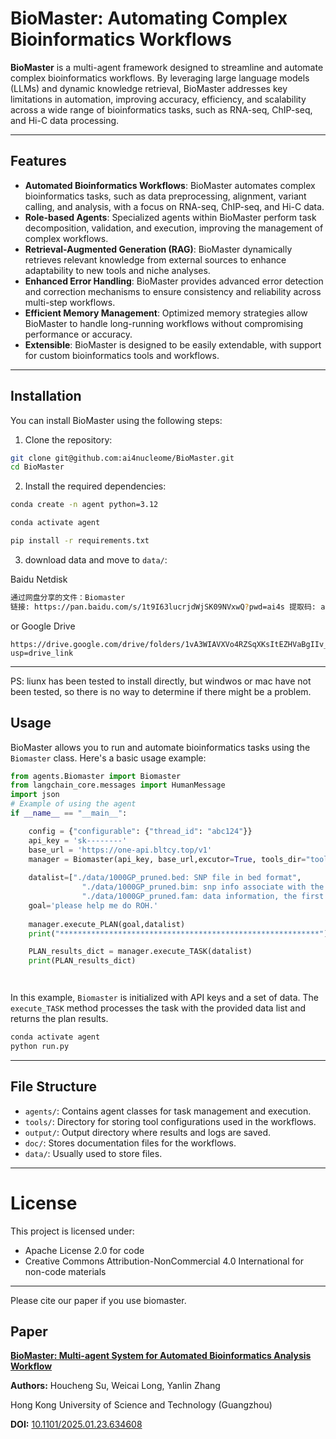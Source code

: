 # BioMaster: Automating Complex Bioinformatics Workflows

**BioMaster** is a multi-agent framework designed to streamline and automate complex bioinformatics workflows. By leveraging large language models (LLMs) and dynamic knowledge retrieval, BioMaster addresses key limitations in automation, improving accuracy, efficiency, and scalability across a wide range of bioinformatics tasks, such as RNA-seq, ChIP-seq, and Hi-C data processing.

---

## Features

- **Automated Bioinformatics Workflows**: BioMaster automates complex bioinformatics tasks, such as data preprocessing, alignment, variant calling, and analysis, with a focus on RNA-seq, ChIP-seq, and Hi-C data.
- **Role-based Agents**: Specialized agents within BioMaster perform task decomposition, validation, and execution, improving the management of complex workflows.
- **Retrieval-Augmented Generation (RAG)**: BioMaster dynamically retrieves relevant knowledge from external sources to enhance adaptability to new tools and niche analyses.
- **Enhanced Error Handling**: BioMaster provides advanced error detection and correction mechanisms to ensure consistency and reliability across multi-step workflows.
- **Efficient Memory Management**: Optimized memory strategies allow BioMaster to handle long-running workflows without compromising performance or accuracy.
- **Extensible**: BioMaster is designed to be easily extendable, with support for custom bioinformatics tools and workflows.

---

## Installation

You can install BioMaster using the following steps:

1. Clone the repository:
```sh
git clone git@github.com:ai4nucleome/BioMaster.git
cd BioMaster
```
2. Install the required dependencies:

```sh
conda create -n agent python=3.12

conda activate agent

pip install -r requirements.txt
```

3. download data and move to `data/`:

Baidu Netdisk

```sh
通过网盘分享的文件：Biomaster
链接: https://pan.baidu.com/s/1t9I63lucrjdWjSK09NVxwQ?pwd=ai4s 提取码: ai4s 
```

or Google Drive

```
https://drive.google.com/drive/folders/1vA3WIAVXVo4RZSqXKsItEZHVaBgIIv_E?usp=drive_link
```

---

PS: liunx has been tested to install directly, but windwos or mac have not been tested, so there is no way to determine if there might be a problem.

## Usage

BioMaster allows you to run and automate bioinformatics tasks using the `Biomaster` class. Here's a basic usage example:

```python
from agents.Biomaster import Biomaster
from langchain_core.messages import HumanMessage
import json
# Example of using the agent
if __name__ == "__main__":

    config = {"configurable": {"thread_id": "abc124"}}
    api_key = 'sk--------'
    base_url = 'https://one-api.bltcy.top/v1'
    manager = Biomaster(api_key, base_url,excutor=True, tools_dir="tools",id='002')
  
    datalist=["./data/1000GP_pruned.bed: SNP file in bed format",
                "./data/1000GP_pruned.bim: snp info associate with the bed format",
                "./data/1000GP_pruned.fam: data information, the first col is population, the second is sample ID",]
    goal='please help me do ROH.'
  
    manager.execute_PLAN(goal,datalist)
    print("**********************************************************")

    PLAN_results_dict = manager.execute_TASK(datalist)
    print(PLAN_results_dict)




```

In this example, `Biomaster` is initialized with API keys and a set of data. The `execute_TASK` method processes the task with the provided data list and returns the plan results.

```sh
conda activate agent
python run.py
```

---

## File Structure

- `agents/`: Contains agent classes for task management and execution.
- `tools/`: Directory for storing tool configurations used in the workflows.
- `output/`: Output directory where results and logs are saved.
- `doc/`: Stores documentation files for the workflows.
- `data/`: Usually used to store files.

---

# License

This project is licensed under:

- Apache License 2.0 for code
- Creative Commons Attribution-NonCommercial 4.0 International for non-code materials

---
Please cite our paper if you use biomaster.
## Paper
[**BioMaster: Multi-agent System for Automated Bioinformatics Analysis Workflow**](https://www.biorxiv.org/content/10.1101/2025.01.23.634608v1.abstract)

**Authors:** Houcheng Su, Weicai Long, Yanlin Zhang

Hong Kong University of Science and Technology (Guangzhou)


**DOI:** [10.1101/2025.01.23.634608](https://doi.org/10.1101/2025.01.23.634608)  
